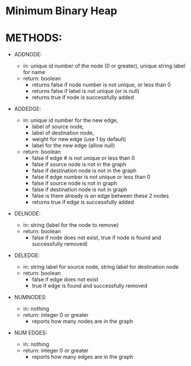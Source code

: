 # Minimum Binary Heap

# METHODS:
- ADDNODE:
    - in: unique id number of the node (0 or greater), unique string label for name
    - return: boolean
        - returns false if node number is not unique, or less than 0
        - returns false if label is not unique (or is null)
        - returns true if node is successfully added 
- ADDEDGE:
    - in: unique id number for the new edge, 
        - label of source node,
        - label of destination node,
        - weight for new edge (use 1 by default)
        - label for the new edge (allow null)
    - return: boolean
        - false if edge # is not unique or less than 0
        - false if source node is not in the graph
        - false if destination node is not in the graph 
        - false if edge number is not unique or less than 0
        - false if source node is not in graph
        - false if destination node is not in graph
        - false is there already is an edge between these 2 nodes
        - returns true if edge is successfully added 
            
- DELNODE:
    - in: string (label for the node to remove)
    - return: boolean
        - false if node does not exist, true if node is found and successfully removed)
- DELEDGE:
    - in: string label for source node, string label for destination node
    - return: boolean
        - false if edge does not exist
        - true if edge is found and successfully removed
- NUMNODES:
    - in: nothing
    - return: integer 0 or greater
        - reports how many nodes are in the graph
- NUM EDGES:
    - in: nothing
    - return: integer 0 or greater
        - reports how many edges are in the graph
